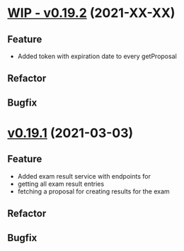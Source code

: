 # [WIP - v0.19.2](https://github.com/upb-uc4/University-Credits-4.0/compare/examresult-v0.19.1...examresult-v0.19.2) (2021-XX-XX)
## Feature
- Added token with expiration date to every getProposal
## Refactor
## Bugfix

# [v0.19.1](https://github.com/upb-uc4/University-Credits-4.0/compare/examresult-v0.19.1...examresult-v0.19.1) (2021-03-03)
## Feature
 - Added exam result service with endpoints for
  - getting all exam result entries
  - fetching a proposal for creating results for the exam
## Refactor
## Bugfix
